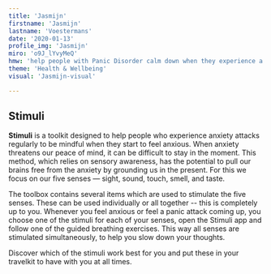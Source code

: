 ```yaml
---
title: 'Jasmijn'
firstname: 'Jasmijn'
lastname: 'Voestermans'
date: '2020-01-13'
profile_img: 'Jasmijn'
miro: 'o9J_lYvyMeQ'
hmw: 'help people with Panic Disorder calm down when they experience a panic/anxiety attack?'
theme: 'Health & Wellbeing'
visual: 'Jasmijn-visual'

---
```


## Stimuli 
	
**Stimuli** is a toolkit designed to help people who experience anxiety attacks regularly to be mindful when they start to feel anxious. When anxiety threatens our peace of mind, it can be difficult to stay in the moment.  This method, which relies on sensory awareness, has the potential to pull our brains free from the anxiety by grounding us in the present. For this we focus on our five senses — sight, sound, touch, smell, and taste.  

 

The toolbox contains several items which are used to stimulate the five senses. These can be used individually or all together -- this is completely up to you. Whenever you feel anxious or feel a panic attack coming up, you choose one of the stimuli for each of your senses, open the Stimuli app and follow one of the guided breathing exercises. This way all senses are stimulated simultaneously, to help you slow down your thoughts. 

 

Discover which of the stimuli work best for you and put these in your travelkit to have with you at all times. 